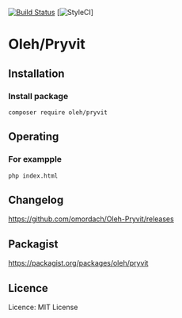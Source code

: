 [![Build Status](https://travis-ci.com/omordach/Oleh-Pryvit.svg?branch=master)](https://travis-ci.com/omordach/Oleh-Pryvit) 
[![StyleCI](https://github.styleci.io/repos/240292474/shield?branch=master)] 
# Oleh/Pryvit
## Installation
### Install package
```
composer require oleh/pryvit
```
## Operating
### For exampple
```
php index.html
```

## Changelog
https://github.com/omordach/Oleh-Pryvit/releases

## Packagist
https://packagist.org/packages/oleh/pryvit

## Licence
Licence: MIT License
